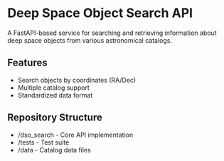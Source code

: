 # Deep Space Object Search API

A FastAPI-based service for searching and retrieving information about deep space objects from various astronomical catalogs.

## Features
- Search objects by coordinates (RA/Dec)
- Multiple catalog support
- Standardized data format

## Repository Structure
- /dso_search - Core API implementation
- /tests - Test suite
- /data - Catalog data files

